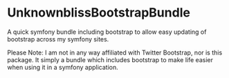 UnknownblissBootstrapBundle
=======================

A quick symfony bundle including bootstrap to allow easy updating of bootstrap across my symfony sites.

Please Note: I am not in any way affiliated with Twitter Bootstrap, nor is this package. It simply a bundle which includes bootstrap to make life easier when using it in a symfony application.

